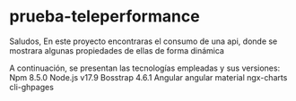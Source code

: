 # prueba-teleperformance
Saludos, 
En este proyecto encontraras el consumo de una api, donde se mostrara algunas propiedades de ellas de forma dinámica 

A continuación, se presentan las tecnologías empleadas y sus versiones:
Npm 8.5.0
Node.js  v17.9
Bosstrap 4.6.1
Angular 
angular material
ngx-charts
cli-ghpages

